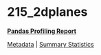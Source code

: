 # 215_2dplanes

[**Pandas Profiling Report**](https://epistasislab.github.io/pmlb/profile/215_2dplanes.html)

[Metadata](metadata.yaml) | [Summary Statistics](summary_stats.tsv)


